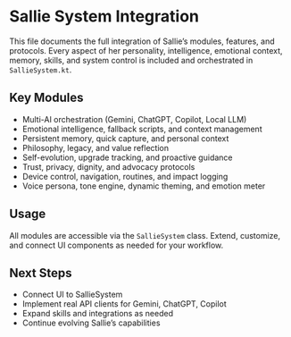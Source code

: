 # Sallie System Integration

This file documents the full integration of Sallie’s modules, features, and protocols. Every aspect of her personality, intelligence, emotional context, memory, skills, and system control is included and orchestrated in `SallieSystem.kt`.

## Key Modules
- Multi-AI orchestration (Gemini, ChatGPT, Copilot, Local LLM)
- Emotional intelligence, fallback scripts, and context management
- Persistent memory, quick capture, and personal context
- Philosophy, legacy, and value reflection
- Self-evolution, upgrade tracking, and proactive guidance
- Trust, privacy, dignity, and advocacy protocols
- Device control, navigation, routines, and impact logging
- Voice persona, tone engine, dynamic theming, and emotion meter

## Usage
All modules are accessible via the `SallieSystem` class. Extend, customize, and connect UI components as needed for your workflow.

## Next Steps
- Connect UI to SallieSystem
- Implement real API clients for Gemini, ChatGPT, Copilot
- Expand skills and integrations as needed
- Continue evolving Sallie’s capabilities
